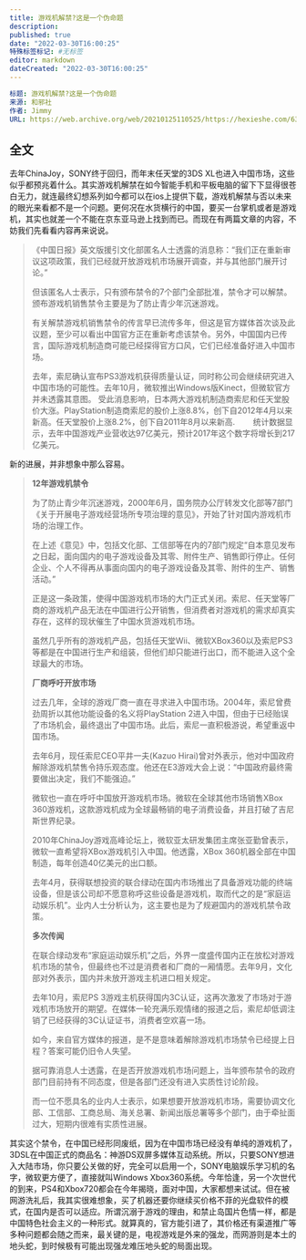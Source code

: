```yaml
---
title: 游戏机解禁?这是一个伪命题
description:
published: true
date: "2022-03-30T16:00:25"
特殊标签标记: #无标签
editor: markdown
dateCreated: "2022-03-30T16:00:25"
---
```


```YAML
标题: 游戏机解禁?这是一个伪命题
来源: 和邪社
作者: Jimmy
URL: https://web.archive.org/web/20210125110525/https://hexieshe.com/639977/
```

## 全文

去年ChinaJoy，SONY终于回归，而年末任天堂的3DS XL也进入中国市场，这些似乎都预兆着什么。其实游戏机解禁在如今智能手机和平板电脑的留下下显得很苍白无力，就连最终幻想系列如今都可以在ios上提供下载，游戏机解禁与否以未来的眼光来看都不是一个问题。更何况在水货横行的中国，要买一台掌机或者是游戏机，其实也就差一个不能在京东亚马逊上找到而已。而现在有两篇文章的内容，不妨我们先看看内容再来说说。  

> 《中国日报》英文版援引文化部匿名人士透露的消息称：“我们正在重新审议这项政策，我们已经就开放游戏机市场展开调查，并与其他部门展开讨论。”
> 
> 但该匿名人士表示，只有颁布禁令的7个部门全部批准，禁令才可以解禁。颁布游戏机销售禁令主要是为了防止青少年沉迷游戏。
> 
> 有关解禁游戏机销售禁令的传言早已流传多年，但这是官方媒体首次谈及此议题，至少可以看出中国官方正在重新考虑该禁令。另外，中国国内已传言，国际游戏机制造商可能已经探得官方口风，它们已经准备好进入中国市场。
> 
> 去年，索尼确认宣布PS3游戏机获得质量认证，同时称公司会继续研究进入中国市场的可能性。去年10月，微软推出Windows版Kinect，但微软官方并未透露其意图。 受此消息影响，日本两大游戏机制造商索尼和任天堂股价大涨。PlayStation制造商索尼的股价上涨8.8%，创下自2012年4月以来新高。任天堂股价上涨8.2%，创下自2011年8月以来新高. 　　统计数据显示，去年中国游戏产业营收达97亿美元，预计2017年这个数字将增长到217亿美元。

新的进展，并非想象中那么容易。

> **12年游戏机禁令**
> 
> 为了防止青少年沉迷游戏，2000年6月，国务院办公厅转发文化部等7部门《关于开展电子游戏经营场所专项治理的意见》，开始了针对国内游戏机市场的治理工作。
> 
> 在上述《意见》中，包括文化部、工信部等在内的7部门规定“自本意见发布之日起，面向国内的电子游戏设备及其零、附件生产、销售即行停止。任何企业、个人不得再从事面向国内的电子游戏设备及其零、附件的生产、销售活动。”
> 
> 正是这一条政策，使得中国游戏机市场的大门正式关闭。索尼、任天堂等厂商的游戏机产品无法在中国进行公开销售，但消费者对游戏机的需求却真实存在，这样的现状催生了中国水货游戏机市场。
> 
> 虽然几乎所有的游戏机产品，包括任天堂Wii、微软XBox360以及索尼PS3等都是在中国进行生产和组装，但他们却只能进行出口，而不能进入这个全球最大的市场。
> 
> **厂商呼吁开放市场**
> 
> 过去几年，全球的游戏厂商一直在寻求进入中国市场。2004年，索尼曾费劲周折以其他功能设备的名义将PlayStation 2进入中国，但由于已经贻误了市场机会，最终退出了中国市场。此后，索尼一直积极游说，希望重返中国市场。
> 
> 去年6月，现任索尼CEO平井一夫(Kazuo Hirai)曾对外表示，他对中国政府解除游戏机禁售令持乐观态度。他还在E3游戏大会上说：“中国政府最终需要做出决定，我们不能强迫。”
> 
> 微软也一直在呼吁中国放开游戏机市场。微软在全球其他市场销售XBox 360游戏机，这款游戏机成为全球最畅销的电子消费设备，并且打破了吉尼斯世界纪录。
> 
> 2010年ChinaJoy游戏高峰论坛上，微软亚太研发集团主席张亚勤曾表示，微软一直希望将XBox游戏机引入中国。他透露，XBox 360机器全部在中国制造，每年创造40亿美元的出口额。
> 
> 去年4月，获得联想投资的联合绿动在国内市场推出了具备游戏功能的终端设备，但是该公司却不愿意称呼这些设备是游戏机，取而代之的是“家庭运动娱乐机”。业内人士分析认为，这主要也是为了规避国内的游戏机禁令政策。
> 
> **多次传闻**
> 
> 在联合绿动发布“家庭运动娱乐机”之后，外界一度盛传国内正在放松对游戏机市场的禁令，但最终也不过是消费者和厂商的一厢情愿。去年9月，文化部对外表示，国内并未放开游戏主机进口相关规定。
> 
> 去年10月，索尼PS 3游戏主机获得国内3C认证，这再次激发了市场对于游戏机市场放开的期望。在媒体一轮充满乐观情绪的报道之后，索尼却低调注销了已经获得的3C认证证书，消费者空欢喜一场。
> 
> 如今，来自官方媒体的报道，是不是意味着解除游戏机市场禁令已经提上日程？答案可能仍旧令人失望。
> 
> 据可靠消息人士透露，在是否开放游戏机市场问题上，当年颁布禁令的政府部门目前持有不同态度，但是各部门还没有进入实质性讨论阶段。
> 
> 而一位不愿具名的业内人士表示，如果想要开放游戏机市场，需要协调文化部、工信部、工商总局、海关总署、新闻出版总署等多个部门，由于牵扯面过大，短期内很难有实质性进展。

其实这个禁令，在中国已经形同废纸，因为在中国市场已经没有单纯的游戏机了，3DSL在中国正式的商品名：神游DS双屏多媒体互动系统。所以，只要SONY想进入大陆市场，你只要公关做的好，完全可以启用一个，SONY电脑娱乐学习机的名字，微软更方便了，直接就叫Windows Xbox360系统。今年恰逢，另一个次世代的到来，PS4和Xbox720都会在今年揭晓，面对中国，大家都想来试试。但在被网游洗礼后，我其实很难想象，买了机器还要你继续买价格不菲的光盘软件的模式，在国内是否可以适应。所谓沉溺于游戏的理由，和禁止岛国片色情一样，都是中国特色社会主义的一种形式。就算真的，官方能引进了，其价格还有渠道推广等多种问题都会随之而来，最关键的是，电视游戏是外来的强龙，而网游则是本土的地头蛇，到时候极有可能出现强龙难压地头蛇的局面出现。

